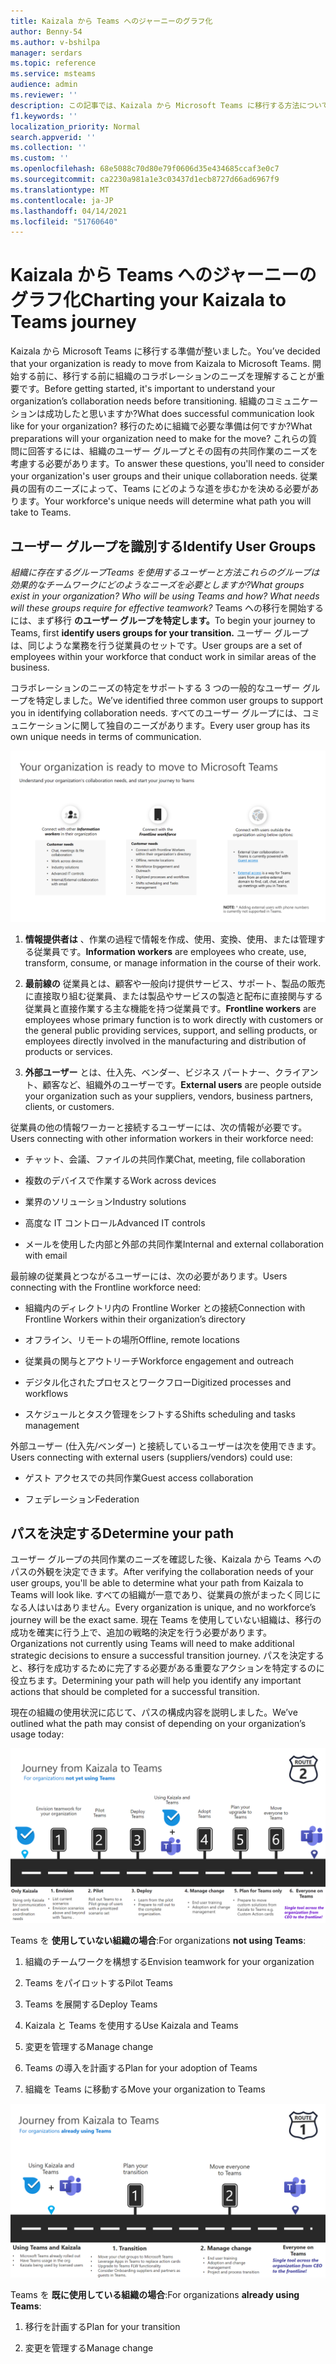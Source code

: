 ```yaml
---
title: Kaizala から Teams へのジャーニーのグラフ化
author: Benny-54
ms.author: v-bshilpa
manager: serdars
ms.topic: reference
ms.service: msteams
audience: admin
ms.reviewer: ''
description: この記事では、Kaizala から Microsoft Teams に移行する方法について説明します。
f1.keywords: ''
localization_priority: Normal
search.appverid: ''
ms.collection: ''
ms.custom: ''
ms.openlocfilehash: 68e5088c70d80e79f0606d35e434685ccaf3e0c7
ms.sourcegitcommit: ca2230a981a1e3c03437d1ecb8727d66ad6967f9
ms.translationtype: MT
ms.contentlocale: ja-JP
ms.lasthandoff: 04/14/2021
ms.locfileid: "51760640"
---
```

# <a name="charting-your-kaizala-to-teams-journey"></a><span data-ttu-id="a0fbd-103">Kaizala から Teams へのジャーニーのグラフ化</span><span class="sxs-lookup"><span data-stu-id="a0fbd-103">Charting your Kaizala to Teams journey</span></span>

<span data-ttu-id="a0fbd-104">Kaizala から Microsoft Teams に移行する準備が整いました。</span><span class="sxs-lookup"><span data-stu-id="a0fbd-104">You’ve decided that your organization is ready to move from Kaizala to Microsoft Teams.</span></span> <span data-ttu-id="a0fbd-105">開始する前に、移行する前に組織のコラボレーションのニーズを理解することが重要です。</span><span class="sxs-lookup"><span data-stu-id="a0fbd-105">Before getting started, it's important to understand your organization’s collaboration needs before transitioning.</span></span> <span data-ttu-id="a0fbd-106">組織のコミュニケーションは成功したと思いますか?</span><span class="sxs-lookup"><span data-stu-id="a0fbd-106">What does successful communication look like for your organization?</span></span> <span data-ttu-id="a0fbd-107">移行のために組織で必要な準備は何ですか?</span><span class="sxs-lookup"><span data-stu-id="a0fbd-107">What preparations will your organization need to make for the move?</span></span> <span data-ttu-id="a0fbd-108">これらの質問に回答するには、組織のユーザー グループとその固有の共同作業のニーズを考慮する必要があります。</span><span class="sxs-lookup"><span data-stu-id="a0fbd-108">To answer these questions, you'll need to consider your organization's user groups and their unique collaboration needs.</span></span> <span data-ttu-id="a0fbd-109">従業員の固有のニーズによって、Teams にどのような道を歩むかを決める必要があります。</span><span class="sxs-lookup"><span data-stu-id="a0fbd-109">Your workforce's unique needs will determine what path you will take to Teams.</span></span>

## <a name="identify-user-groups"></a><span data-ttu-id="a0fbd-110">ユーザー グループを識別する</span><span class="sxs-lookup"><span data-stu-id="a0fbd-110">Identify User Groups</span></span>

<span data-ttu-id="a0fbd-111">*組織に存在するグループTeams を使用するユーザーと方法これらのグループは効果的なチームワークにどのようなニーズを必要としますか?*</span><span class="sxs-lookup"><span data-stu-id="a0fbd-111">*What groups exist in your organization? Who will be using Teams and how? What needs will these groups require for effective teamwork?*</span></span> <span data-ttu-id="a0fbd-112">Teams への移行を開始するには、まず移行 **のユーザー グループを特定します。**</span><span class="sxs-lookup"><span data-stu-id="a0fbd-112">To begin your journey to Teams, first **identify users groups for your transition.**</span></span>  <span data-ttu-id="a0fbd-113">ユーザー グループは、同じような業務を行う従業員のセットです。</span><span class="sxs-lookup"><span data-stu-id="a0fbd-113">User groups are a set of employees within your workforce that conduct work in similar areas of the business.</span></span> 

<span data-ttu-id="a0fbd-114">コラボレーションのニーズの特定をサポートする 3 つの一般的なユーザー グループを特定しました。</span><span class="sxs-lookup"><span data-stu-id="a0fbd-114">We’ve identified three common user groups to support you in identifying collaboration needs.</span></span> <span data-ttu-id="a0fbd-115">すべてのユーザー グループには、コミュニケーションに関して独自のニーズがあります。</span><span class="sxs-lookup"><span data-stu-id="a0fbd-115">Every user group has its own unique needs in terms of communication.</span></span> 

![移行用のユーザー グループのグラフ](media/kaizala-user-groups.png)

 1. <span data-ttu-id="a0fbd-117">**情報提供者は** 、作業の過程で情報を作成、使用、変換、使用、または管理する従業員です。</span><span class="sxs-lookup"><span data-stu-id="a0fbd-117">**Information workers** are employees who create, use, transform, consume, or manage information in the course of their work.</span></span>

 2. <span data-ttu-id="a0fbd-118">**最前線の** 従業員とは、顧客や一般向け提供サービス、サポート、製品の販売に直接取り組む従業員、または製品やサービスの製造と配布に直接関与する従業員と直接作業する主な機能を持つ従業員です。</span><span class="sxs-lookup"><span data-stu-id="a0fbd-118">**Frontline workers** are employees whose primary function is to work directly with customers or the general public providing services, support, and selling products, or employees directly involved in the manufacturing and distribution of products or services.</span></span>
 
 3. <span data-ttu-id="a0fbd-119">**外部ユーザー** とは、仕入先、ベンダー、ビジネス パートナー、クライアント、顧客など、組織外のユーザーです。</span><span class="sxs-lookup"><span data-stu-id="a0fbd-119">**External users** are people outside your organization such as your suppliers, vendors, business partners, clients, or customers.</span></span> 
 
<span data-ttu-id="a0fbd-120">従業員の他の情報ワーカーと接続するユーザーには、次の情報が必要です。</span><span class="sxs-lookup"><span data-stu-id="a0fbd-120">Users connecting with other information workers in their workforce need:</span></span>

 - <span data-ttu-id="a0fbd-121">チャット、会議、ファイルの共同作業</span><span class="sxs-lookup"><span data-stu-id="a0fbd-121">Chat, meeting, file collaboration</span></span>
 
 - <span data-ttu-id="a0fbd-122">複数のデバイスで作業する</span><span class="sxs-lookup"><span data-stu-id="a0fbd-122">Work across devices</span></span>
 
 - <span data-ttu-id="a0fbd-123">業界のソリューション</span><span class="sxs-lookup"><span data-stu-id="a0fbd-123">Industry solutions</span></span>
 
 - <span data-ttu-id="a0fbd-124">高度な IT コントロール</span><span class="sxs-lookup"><span data-stu-id="a0fbd-124">Advanced IT controls</span></span>
  
 - <span data-ttu-id="a0fbd-125">メールを使用した内部と外部の共同作業</span><span class="sxs-lookup"><span data-stu-id="a0fbd-125">Internal and external collaboration with email</span></span>

<span data-ttu-id="a0fbd-126">最前線の従業員とつながるユーザーには、次の必要があります。</span><span class="sxs-lookup"><span data-stu-id="a0fbd-126">Users connecting with the Frontline workforce need:</span></span>

 - <span data-ttu-id="a0fbd-127">組織内のディレクトリ内の Frontline Worker との接続</span><span class="sxs-lookup"><span data-stu-id="a0fbd-127">Connection with Frontline Workers within their organization’s directory</span></span>
 
 - <span data-ttu-id="a0fbd-128">オフライン、リモートの場所</span><span class="sxs-lookup"><span data-stu-id="a0fbd-128">Offline, remote locations</span></span>
 
 - <span data-ttu-id="a0fbd-129">従業員の関与とアウトリーチ</span><span class="sxs-lookup"><span data-stu-id="a0fbd-129">Workforce engagement and outreach</span></span>
 
 - <span data-ttu-id="a0fbd-130">デジタル化されたプロセスとワークフロー</span><span class="sxs-lookup"><span data-stu-id="a0fbd-130">Digitized processes and workflows</span></span>
 
 - <span data-ttu-id="a0fbd-131">スケジュールとタスク管理をシフトする</span><span class="sxs-lookup"><span data-stu-id="a0fbd-131">Shifts scheduling and tasks management</span></span>

<span data-ttu-id="a0fbd-132">外部ユーザー (仕入先/ベンダー) と接続しているユーザーは次を使用できます。</span><span class="sxs-lookup"><span data-stu-id="a0fbd-132">Users connecting with external users (suppliers/vendors) could use:</span></span>
 - <span data-ttu-id="a0fbd-133">ゲスト アクセスでの共同作業</span><span class="sxs-lookup"><span data-stu-id="a0fbd-133">Guest access collaboration</span></span>
 
 - <span data-ttu-id="a0fbd-134">フェデレーション</span><span class="sxs-lookup"><span data-stu-id="a0fbd-134">Federation</span></span> 

## <a name="determine-your-path"></a><span data-ttu-id="a0fbd-135">パスを決定する</span><span class="sxs-lookup"><span data-stu-id="a0fbd-135">Determine your path</span></span>

<span data-ttu-id="a0fbd-136">ユーザー グループの共同作業のニーズを確認した後、Kaizala から Teams へのパスの外観を決定できます。</span><span class="sxs-lookup"><span data-stu-id="a0fbd-136">After verifying the collaboration needs of your user groups, you'll be able to determine what your path from Kaizala to Teams will look like.</span></span> <span data-ttu-id="a0fbd-137">すべての組織が一意であり、従業員の旅がまったく同じになる人はいはありません。</span><span class="sxs-lookup"><span data-stu-id="a0fbd-137">Every organization is unique, and no workforce’s journey will be the exact same.</span></span> <span data-ttu-id="a0fbd-138">現在 Teams を使用していない組織は、移行の成功を確実に行う上で、追加の戦略的決定を行う必要があります。</span><span class="sxs-lookup"><span data-stu-id="a0fbd-138">Organizations not currently using Teams will need to make additional strategic decisions to ensure a successful transition journey.</span></span> <span data-ttu-id="a0fbd-139">パスを決定すると、移行を成功するために完了する必要がある重要なアクションを特定するのに役立ちます。</span><span class="sxs-lookup"><span data-stu-id="a0fbd-139">Determining your path will help you identify any important actions that should be completed for a successful transition.</span></span>

<span data-ttu-id="a0fbd-140">現在の組織の使用状況に応じて、パスの構成内容を説明しました。</span><span class="sxs-lookup"><span data-stu-id="a0fbd-140">We’ve outlined what the path may consist of depending on your organization’s usage today:</span></span>  

![現在 Teams を使用していない組織のパス](media/kaizala-not-using-teams.png)

<span data-ttu-id="a0fbd-142">Teams を **使用していない組織の場合**:</span><span class="sxs-lookup"><span data-stu-id="a0fbd-142">For organizations **not using Teams**:</span></span>

 1. <span data-ttu-id="a0fbd-143">組織のチームワークを構想する</span><span class="sxs-lookup"><span data-stu-id="a0fbd-143">Envision teamwork for your organization</span></span>
 
 2. <span data-ttu-id="a0fbd-144">Teams をパイロットする</span><span class="sxs-lookup"><span data-stu-id="a0fbd-144">Pilot Teams</span></span>
  
 3. <span data-ttu-id="a0fbd-145">Teams を展開する</span><span class="sxs-lookup"><span data-stu-id="a0fbd-145">Deploy Teams</span></span>
  
 4. <span data-ttu-id="a0fbd-146">Kaizala と Teams を使用する</span><span class="sxs-lookup"><span data-stu-id="a0fbd-146">Use Kaizala and Teams</span></span>
  
 5. <span data-ttu-id="a0fbd-147">変更を管理する</span><span class="sxs-lookup"><span data-stu-id="a0fbd-147">Manage change</span></span>
 
 6. <span data-ttu-id="a0fbd-148">Teams の導入を計画する</span><span class="sxs-lookup"><span data-stu-id="a0fbd-148">Plan for your adoption of Teams</span></span>
 
 7. <span data-ttu-id="a0fbd-149">組織を Teams に移動する</span><span class="sxs-lookup"><span data-stu-id="a0fbd-149">Move your organization to Teams</span></span>

![Teams を現在使用している組織のパス](media/kaizala-using-teams.png)

<span data-ttu-id="a0fbd-151">Teams を **既に使用している組織の場合**:</span><span class="sxs-lookup"><span data-stu-id="a0fbd-151">For organizations **already using Teams**:</span></span>

 1. <span data-ttu-id="a0fbd-152">移行を計画する</span><span class="sxs-lookup"><span data-stu-id="a0fbd-152">Plan for your transition</span></span>
 
 2. <span data-ttu-id="a0fbd-153">変更を管理する</span><span class="sxs-lookup"><span data-stu-id="a0fbd-153">Manage change</span></span>
 

 
